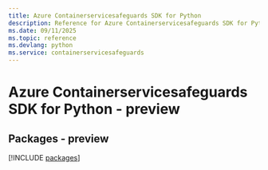 ```yaml
---
title: Azure Containerservicesafeguards SDK for Python
description: Reference for Azure Containerservicesafeguards SDK for Python
ms.date: 09/11/2025
ms.topic: reference
ms.devlang: python
ms.service: containerservicesafeguards
---
```

# Azure Containerservicesafeguards SDK for Python - preview
## Packages - preview
[!INCLUDE [packages](containerservicesafeguards-index.md)]